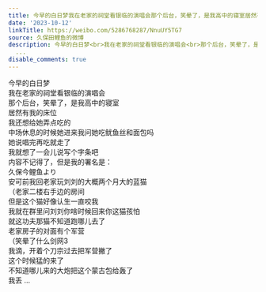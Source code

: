 ```yaml
---
title: 今早的白日梦我在老家的祠堂看银临的演唱会那个后台，笑晕了，是我高中的寝室居然有我的床位我还想给她弄点吃的中场休息的时候她进来我问她吃鱿鱼丝和面包吗她说...
date: '2023-10-12'
linkTitle: https://weibo.com/5286768287/NnuUY5TG7
source: 久保田鲤鱼的微博
description: 今早的白日梦<br>我在老家的祠堂看银临的演唱会<br>那个后台，笑晕了，是我高中的寝室<br>居然有我的床位<br>我还想给她弄点吃的<br>中场休息的时候她进来我问她吃鱿鱼丝和面包吗<br>她说唱完再吃就走了<br>我就想了一会儿说写个字条吧<br>内容不记得了，但是我的署名是：<br>久保今鲤鱼より<br>安可前我回老家玩刘刘的大概两个月大的蓝猫<br>（老家二楼右手边的房间<br>但是这个猫好像认生一直咬我<br>我就在群里问刘刘你啥时候回来你这猫孩怕<br>就这功夫那猫不知道跑哪儿去了<br>老家房子的对面有个军营<br>（笑晕了什么剑网3<br>我滴，开着个刀宗过去把军营撇了<br>这个时候猛的来了<br>不知道哪儿来的大炮把这个蒙古包给轰了<br>我丢
  ...
disable_comments: true
---
```

今早的白日梦<br>我在老家的祠堂看银临的演唱会<br>那个后台，笑晕了，是我高中的寝室<br>居然有我的床位<br>我还想给她弄点吃的<br>中场休息的时候她进来我问她吃鱿鱼丝和面包吗<br>她说唱完再吃就走了<br>我就想了一会儿说写个字条吧<br>内容不记得了，但是我的署名是：<br>久保今鲤鱼より<br>安可前我回老家玩刘刘的大概两个月大的蓝猫<br>（老家二楼右手边的房间<br>但是这个猫好像认生一直咬我<br>我就在群里问刘刘你啥时候回来你这猫孩怕<br>就这功夫那猫不知道跑哪儿去了<br>老家房子的对面有个军营<br>（笑晕了什么剑网3<br>我滴，开着个刀宗过去把军营撇了<br>这个时候猛的来了<br>不知道哪儿来的大炮把这个蒙古包给轰了<br>我丢 ...